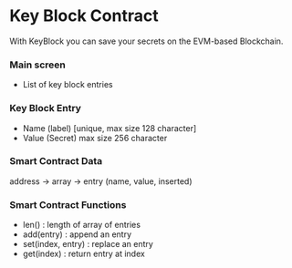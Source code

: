 # Key Block Contract

With KeyBlock you can save your secrets on the EVM-based Blockchain.

### Main screen

- List of key block entries

### Key Block Entry

- Name (label) [unique, max size 128 character]
- Value (Secret) max size 256 character

### Smart Contract Data

address -> array -> entry (name, value, inserted)

### Smart Contract Functions

- len() : length of array of entries
- add(entry) : append an entry
- set(index, entry) : replace an entry
- get(index) : return entry at index

